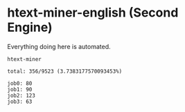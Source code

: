 # htext-miner-english (Second Engine)

Everything doing here is automated.

```
htext-miner

total: 356/9523 (3.7383177570093453%)

job0: 80
job1: 90
job2: 123
job3: 63
```